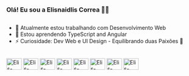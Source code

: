 ### Olá! Eu sou a Elisnaidlis Correa 🖐🏽

## 

- 🔭 Atualmente estou trabalhando com Desenvolvimento Web
- 🌱 Estou aprendendo TypeScript and Angular
- ⚡ Curiosidade: Dev Web e UI Design - Equilibrando duas Paixões 💜


<div style="disply: inline_block"><br/>
    <img align:"center" alt="Elis-HTML5" height="30" width="40" src="https://cdn.jsdelivr.net/gh/devicons/devicon/icons/html5/html5-original.svg"/>
    <img align:"center" alt="Elis-CSS3" height="30" width="40" src="https://cdn.jsdelivr.net/gh/devicons/devicon/icons/css3/css3-original.svg"/>
    <img align:"center" alt="Elis-JavaScript" height="30" width="40" src="https://cdn.jsdelivr.net/gh/devicons/devicon/icons/javascript/javascript-original.svg"/>
    <img align:"center" alt="Elis-TypeScript" height="30" width="40" src="https://cdn.jsdelivr.net/gh/devicons/devicon/icons/typescript/typescript-original.svg"/>
    <img align:"center" alt="Elis-Angular" height="30" width="40" src="https://cdn.jsdelivr.net/gh/devicons/devicon/icons/angularjs/angularjs-original.svg"/>
    <img align:"center" alt="Elis-Figma" height="30" width="40" src="https://cdn.jsdelivr.net/gh/devicons/devicon/icons/figma/figma-original.svg"/>
    <img align:"center" alt="Elis-Photoshop" height="30" width="40" src="https://cdn.jsdelivr.net/gh/devicons/devicon/icons/photoshop/photoshop-line.svg"/>
    <img align:"center" alt="Elis-Illustrator" height="30" width="40" src="https://cdn.jsdelivr.net/gh/devicons/devicon/icons/illustrator/illustrator-line.svg"/>
</div>



